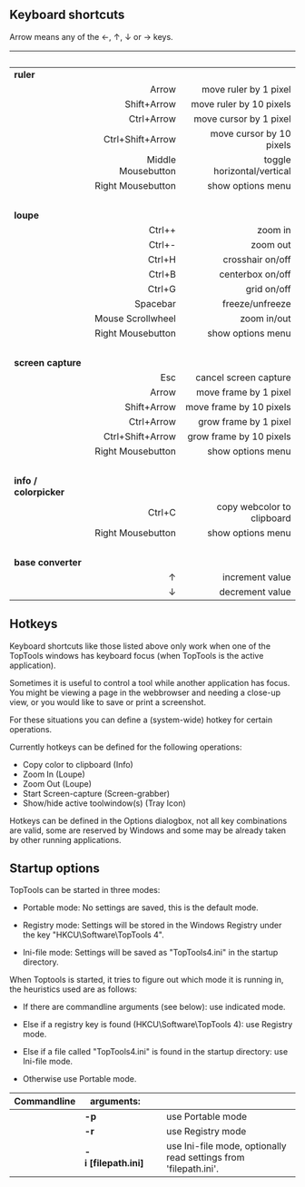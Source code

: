 ## Keyboard shortcuts

<span class="keybd">Arrow</span><span> means any of the</span>
<span class="keybd">&#x2190;</span>,
<span class="keybd">&#x2191;</span>,
<span class="keybd">&#x2193;</span> or
<span class="keybd">&#x2192;</span><span> keys.</span>

&nbsp;    |  &nbsp;  |  &nbsp;
----------|---------------------:|--------------:
**ruler** | |
          | <span class="keybd">Arrow</span>  |  move ruler by 1 pixel
          | <span class="keybd">Shift</span>+<span class="keybd">Arrow</span>  |  move ruler by 10 pixels
          | <span class="keybd">Ctrl</span>+<span class="keybd">Arrow</span>  |  move cursor by 1 pixel
          | <span class="keybd">Ctrl</span>+<span class="keybd">Shift</span>+<span class="keybd">Arrow</span>  |  move cursor by 10 pixels
          | <span class="keybd">Middle Mousebutton</span> |  toggle horizontal/vertical
          | <span class="keybd">Right Mousebutton</span> |  show options menu
&nbsp;    |  &nbsp;  |  &nbsp;
**loupe** | |
          | <span class="keybd">Ctrl</span>+<span class="keybd">+</span> |  zoom in
          | <span class="keybd">Ctrl</span>+<span class="keybd">-</span> |  zoom out
          | <span class="keybd">Ctrl</span>+<span class="keybd">H</span>  |  crosshair on/off
          | <span class="keybd">Ctrl</span>+<span class="keybd">B</span>  |  centerbox on/off
          | <span class="keybd">Ctrl</span>+<span class="keybd">G</span>  |  grid on/off
          | <span class="keybd">Spacebar</span> | freeze/unfreeze
          | <span class="keybd">Mouse Scrollwheel</span> |  zoom in/out
          | <span class="keybd">Right Mousebutton</span> |  show options menu
&nbsp;    |  &nbsp;  |  &nbsp;
**screen capture** | |
          | <span class="keybd">Esc</span>  |  cancel screen capture
          | <span class="keybd">Arrow</span>  |  move frame by 1 pixel
          | <span class="keybd">Shift</span>+<span class="keybd">Arrow</span>  |  move frame by 10 pixels
          | <span class="keybd">Ctrl</span>+<span class="keybd">Arrow</span>  |  grow frame by 1 pixel
          | <span class="keybd">Ctrl</span>+<span class="keybd">Shift</span>+<span class="keybd">Arrow</span>  |  grow frame by 10 pixels
          | <span class="keybd">Right Mousebutton</span> |  show options menu
&nbsp;    |  &nbsp;  |  &nbsp;
**info / colorpicker** | |
          | <span class="keybd">Ctrl</span>+<span class="keybd">C</span>  |  copy webcolor to clipboard
          | <span class="keybd">Right Mousebutton</span> |  show options menu
&nbsp;    |  &nbsp;  |  &nbsp;
**base converter** | |
          | <span class="keybd">&#x2191;</span>  |  increment value
          | <span class="keybd">&#x2193;</span>  |  decrement value


## Hotkeys

Keyboard shortcuts like those listed above only work when one of the TopTools
windows has keyboard focus (when TopTools is the active application).

Sometimes it is useful to control a tool while another application has
focus. You might be viewing a page in the webbrowser and needing a
close-up view, or you would like to save or print a screenshot.

For these situations you can define a (system-wide) hotkey for certain operations.

Currently hotkeys can be defined for the following operations:

  * Copy color to clipboard (Info)
  * Zoom In (Loupe)
  * Zoom Out (Loupe)
  * Start Screen-capture (Screen-grabber)
  * Show/hide active toolwindow(s) (Tray Icon)

Hotkeys can be defined in the Options dialogbox, not all key combinations are valid,
some are reserved by Windows and some may be already taken by other running applications.

## Startup options

TopTools can be started in three modes:

* Portable mode:
No settings are saved, this is the default mode.

* Registry mode:
Settings will be stored in the Windows Registry under the key "HKCU\\Software\\TopTools 4".

* Ini-file mode:
Settings will be saved as "TopTools4.ini" in the startup directory.

When Toptools is started, it tries to figure out which mode it is running
in, the heuristics used are as follows:

* If there are commandline arguments (see below):
use indicated mode.

* Else if a registry key is found (HKCU\\Software\\TopTools 4):
use Registry mode.

* Else if a file called "TopTools4.ini" is found in the startup directory:
use Ini-file mode.

* Otherwise use Portable mode.



Commandline    |arguments:    |&nbsp;    |  &nbsp;
----------|----------|----------|----------
&nbsp;    | **-p**   |&nbsp;    | use Portable mode
&nbsp;    | **-r**   |&nbsp;    | use Registry mode
&nbsp;    | **-i&nbsp;[filepath.ini]** |&nbsp;    | use Ini-file mode, optionally read settings from 'filepath.ini'.



